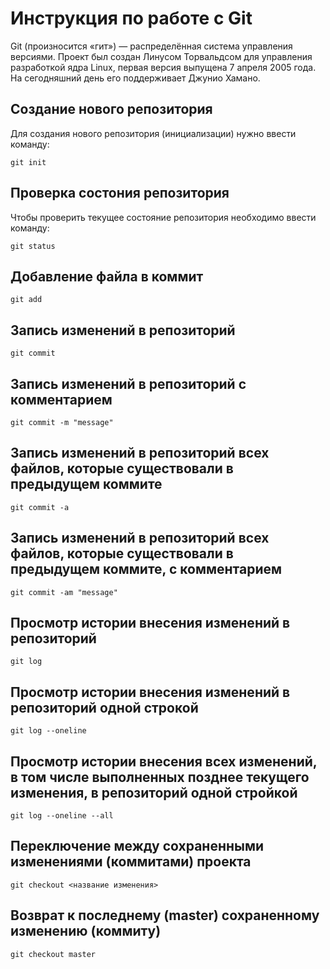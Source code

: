 # Инструкция по работе с Git

Git (произносится «гит») — распределённая система управления версиями. Проект был создан Линусом Торвальдсом для управления разработкой ядра Linux, первая версия выпущена 7 апреля 2005 года. На сегодняшний день его поддерживает Джунио Хамано.

## Создание нового репозитория

Для создания нового репозитория (инициализации) нужно ввести команду:

    git init

## Проверка состония репозитория

Чтобы проверить текущее состояние репозитория необходимо ввести команду:

    git status

## Добавление файла в коммит

    git add

## Запись изменений в репозиторий

    git commit

## Запись изменений в репозиторий с комментарием

    git commit -m "message"

## Запись изменений в репозиторий всех файлов, которые существовали в предыдущем коммите

    git commit -a

## Запись изменений в репозиторий всех файлов, которые существовали в предыдущем коммите, с комментарием

    git commit -am "message"

## Просмотр истории внесения изменений в репозиторий

    git log

## Просмотр истории внесения изменений в репозиторий одной строкой

    git log --oneline

## Просмотр истории внесения **всех** изменений, в том числе выполненных позднее текущего изменения, в репозиторий одной стройкой

    git log --oneline --all

## Переключение между сохраненными изменениями (коммитами) проекта

    git checkout <название изменения>

## Возврат к последнему (master) сохраненному изменению (коммиту)

    git checkout master

